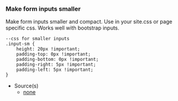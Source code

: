 ### Make form inputs smaller

Make form inputs smaller and compact. Use in your site.css or page specific css. Works well with bootstrap inputs.


```
--css for smaller inputs
.input-sm {
    height: 20px !important;
    padding-top: 0px !important;
    padding-bottom: 0px !important;
    padding-right: 5px !important;
    padding-left: 5px !important;
}
```

- Source(s)
  - [none](#)
